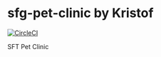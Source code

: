 # sfg-pet-clinic by Kristof

[![CircleCI](https://circleci.com/gh/kristofdewin/sfg-pet-clinic.svg?style=svg)](https://circleci.com/gh/kristofdewin/sfg-pet-clinic)

SFT Pet Clinic
